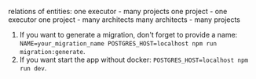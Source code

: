 relations of entities:
one executor - many projects
one project - one executor
one project - many architects
many architects - many projects

<!-- package.json scripts -->

1. If you want to generate a migration, don't forget to provide a name:
   `NAME=your_migration_name POSTGRES_HOST=localhost npm run migration:generate`.
2. If you want start the app without docker: `POSTGRES_HOST=localhost npm run dev`.
